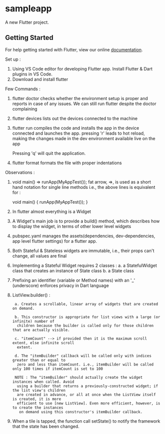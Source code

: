 # sampleapp

A new Flutter project.

## Getting Started

For help getting started with Flutter, view our online
[documentation](https://flutter.io/).

Set up :
1. Using VS Code editor for developing Flutter app. Install Flutter & Dart plugins in VS Code.
2. Download and install flutter

Few Commands :
1. flutter doctor
    checks whether the environment setup is proper and reports in case of any issues. We can still run flutter despite the doctor complaining

2. flutter devices
    lists out the devices connected to the machine

3. flutter run
    compiles the code and installs the app in the device connected and launches the app.
    pressing 'r' leads to hot reload, making the changes made in the dev environment available live on the app

    Pressing 'q' will quit the application.

4. flutter format <fileName>
    formats the file with proper indentations


Observations :

1. void main() => runApp(MyAppTest());
    fat arrow, =>, is used as a short hand notation for single line methods
    i.e., the above lines is equivalent for :

    void main() {
        runApp(MyAppTest());
    }

2. In flutter almost everything is a Widget

3. A Widget's main job is to provide a build() method, which describes how to display the widget, in terms of other lower level widgets 

4. pubspec.yaml manages the assets(dependencies, dev-dependencies, app level flutter settings) for a flutter app.

5. Both Stateful & Stateless widgets are immutable, i.e., their props can't change, all values are final

6. Implementing a Stateful Widget requires 2 classes :
    a. a StatefulWidget class that creates an instance of State class
    b. a State class

7. Prefixing an identifier (variable or Method names) with an '_' (underscore) enforces privacy in Dart language

8. ListView.builder() :

        a. Creates a scrollable, linear array of widgets that are created on demand.

        b. This constructor is appropriate for list views with a large (or infinite) number of
         children because the builder is called only for those children that are actually visible.

        c. "itemCount" --> if provided then it is the maximum scroll extent, else infinite scroll
         extent.

        d. The "itemBuilder" callback will be called only with indices greater than or equal to
         zero and less than itemCount. i.e., itemBuilder will be called only 100 times if itemCount is set to 100

        NOTE : The "itemBuilder" should actually create the widget instances when called. Avoid
         using a builder that returns a previously-constructed widget; if the list view's children
         are created in advance, or all at once when the ListView itself is created, it is more 
         efficient to use [new ListView]. Even more efficient, however, is to create the instances
          on demand using this constructor's itemBuilder callback.

9. When a tile is tapped, the function call setState() to notify the framework that the state has been changed.